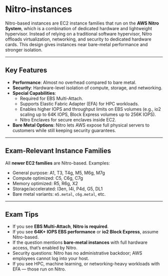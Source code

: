 # Nitro-instances

Nitro-based instances are EC2 instance families that run on the **AWS Nitro System**, which is a combination of dedicated hardware and lightweight hypervisor. Instead of relying on a traditional software hypervisor, Nitro offloads virtualization, networking, and security to dedicated hardware cards. This design gives instances near bare-metal performance and stronger isolation.

***

## Key Features

* **Performance**: Almost no overhead compared to bare metal.
* **Security**: Hardware-level isolation of compute, storage, and networking.
* **Special Capabilities**:
  * Required for EBS Multi-Attach.
  * Supports Elastic Fabric Adapter (EFA) for HPC workloads.
  * Enables higher IOPS and throughput limits on EBS volumes (e.g., io2 scaling up to 64K IOPS, Block Express volumes up to 256K IOPS).
  * Nitro Enclaves for secure enclaves inside EC2.
* **Bare Metal Options**: Nitro lets AWS expose full physical servers to customers while still keeping security guarantees.

***

## Exam-Relevant Instance Families

All **newer EC2 families** are Nitro-based. Examples:

* General purpose: A1, T3, T4g, M5, M6g, M7g
* Compute optimized: C5, C6g, C7g
* Memory optimized: R5, R6g, X2
* Storage/accelerated: I3en, I4i, P4d, G5, DL1
* Bare metal variants: `m5.metal`, `c6g.metal`, etc.

***

## Exam Tips

* If you see **EBS Multi-Attach**, **Nitro is required**.
* If you see **64K+ IOPS EBS performance** or **io2 Block Express**, assume Nitro-based.
* If the question mentions **bare-metal instances** with full hardware access, that’s enabled by Nitro.
* Security questions: Nitro has no administrative backdoor; AWS employees cannot log into your host.
* If you see HPC, machine learning, or networking-heavy workloads with EFA — those run on Nitro.
